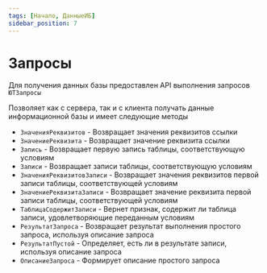 ```yaml
---
tags: [Начало, ДанныеИБ]
sidebar_position: 7
---
```


# Запросы

Для получения данных базы предоставлен API выполнения запросов `ЮТЗапросы`

Позволяет как с сервера, так и с клиента получать данные информационной базы и имеет следующие методы

* `ЗначенияРеквизитов` - Возвращает значения реквизитов ссылки
* `ЗначениеРеквизита` - Возвращает значение реквизита ссылки
* `Запись` - Возвращает первую запись таблицы, соответствующую условиям
* `Записи` - Возвращает записи таблицы, соответствующую условиям
* `ЗначенияРеквизитовЗаписи` - Возвращает значения реквизитов первой записи таблицы, соответствующей условиям
* `ЗначениеРеквизитаЗаписи` - Возвращает значение реквизита первой записи таблицы, соответствующей условиям
* `ТаблицаСодержитЗаписи` - Вернет признак, содержит ли таблица записи, удовлетворяющие переданным условиям
* `РезультатЗапроса` - Возвращает результат выполнения простого запроса, используя описание запроса
* `РезультатПустой` - Определяет, есть ли в результате записи, используя описание запроса
* `ОписаниеЗапроса` - Формирует описание простого запроса
